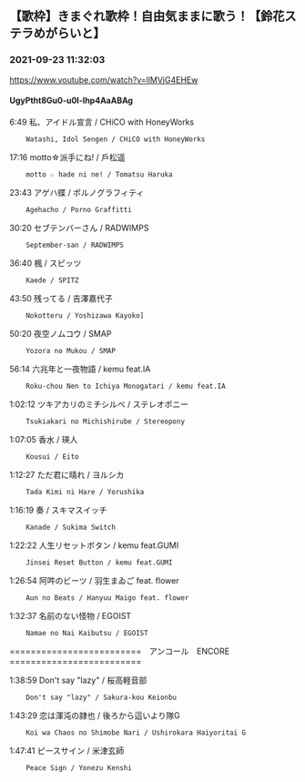 ## 【歌枠】きまぐれ歌枠！自由気ままに歌う！【鈴花ステラめがらいと】
### 2021-09-23 11:32:03
https://www.youtube.com/watch?v=llMVjG4EHEw
#### UgyPtht8Gu0-u0I-lhp4AaABAg
6:49	私、アイドル宣言 / CHiCO with HoneyWorks

		Watashi, Idol Sengen / CHiCO with HoneyWorks



17:16	motto☆派手にね! / 戶松遥

		motto ☆ hade ni ne! / Tomatsu Haruka



23:43	アゲハ蝶 / ポルノグラフィティ

		Agehacho / Porno Graffitti



30:20	セブテンバーさん / RADWIMPS

		September-san / RADWIMPS



36:40	楓 / スピッツ

		Kaede / SPITZ



43:50	残ってる / 吉澤嘉代子

		Nokotteru / Yoshizawa Kayoko]



50:20	夜空ノムコウ / SMAP

		Yozora no Mukou / SMAP



56:14	六兆年と一夜物語 / kemu feat.IA

		Roku-chou Nen to Ichiya Monogatari / kemu feat.IA



1:02:12	ツキアカリのミチシルベ / ステレオポニー

		Tsukiakari no Michishirube / Stereopony



1:07:05	香水 / 瑛人

		Kousui / Eito



1:12:27	ただ君に晴れ / ヨルシカ

		Tada Kimi ni Hare / Yorushika



1:16:19	奏 / スキマスイッチ

		Kanade / Sukima Switch



1:22:22	人生リセットボタン / kemu feat.GUMI

		Jinsei Reset Button / kemu feat.GUMI



1:26:54	阿吽のビーツ / 羽生まゐご feat. flower

		Aun no Beats / Hanyuu Maigo feat. flower



1:32:37	名前のない怪物 / EGOIST

		Namae no Nai Kaibutsu / EGOIST



=========================　アンコール　ENCORE　=========================



1:38:59	Don't say "lazy" / 桜高軽音部

		Don't say "lazy" / Sakura-kou Keionbu



1:43:29	恋は渾沌の隷也 / 後ろから這いより隊G

		Koi wa Chaos no Shimobe Nari / Ushirokara Haiyoritai G



1:47:41	ピースサイン / 米津玄師

		Peace Sign / Yonezu Kenshi


